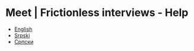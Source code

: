 
# Meet | Frictionless interviews - Help

- [English](en/index.md)
- [Srpski](sr-latn/index.md)
- [Српски](sr-cyrl/index.md)


